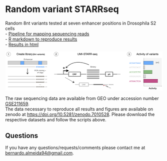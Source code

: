# Random variant STARRseq
Random 8nt variants tested at seven enhancer positions in Drosophila S2 cells  
		- [Pipeline for mapping sequencing reads](Read_mapping_pipeline.sh)  
		- [R markdown to reproduce results](Random_variant_STARRseq_analysis.Rmd)  
		- [Results in html](https://rawcdn.githack.com/bernardo-de-almeida/Variant_STARRseq/86e8cab20aab4f7d174b20c48c677c7ec99523f5/Random_variant_STARRseq/Random_variant_STARRseq_analysis.html)  

<p align="center">
	<img src="../img/Random_Variants_STARRseq_screen.png" width="700" style="margin-bottom:0;margin-top:0;"/>
</p>

The raw sequencing data are available from GEO under accession number [GSE211659](https://www.ncbi.nlm.nih.gov/geo/query/acc.cgi?acc=GSE211659).  
The data necessary to reproduce all results and figures are available on zenodo at https://doi.org/10.5281/zenodo.7010528. Please download the respective datasets and follow the scripts above.    

## Questions
If you have any questions/requests/comments please contact me at [bernardo.almeida94@gmail.com](mailto:bernardo.almeida94@gmail.com).
